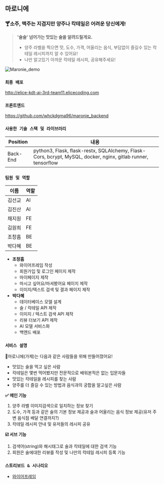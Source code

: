 ## 마로니에
### 🍸소주, 맥주는 지겹지만 양주나 칵테일은 어려운 당신에게! 
>**'술술' 넘어가는 맛있는 술을 알려드릴게요.** <br/>
>- 양주 라벨을 찍으면 맛, 도수, 가격, 어울리는 음식, 부담없이 즐길수 있는 칵테일 레시피까지 알 수 있어요! <br/>
>- 나만 알고있기 아까운 칵테일 레시피, 공유해주세요!  

![Maronie_demo](https://user-images.githubusercontent.com/81983246/161063179-13ce6a53-b155-4b95-9bd9-ac153e45b777.gif)


### `최종 배포`
http://elice-kdt-ai-3rd-team11.elicecoding.com  

### `프론트엔드`
https://github.com/whckdgma96/maronie_backend

### `사용한 기술 스택 및 라이브러리`
| Position | 내용 |
| --- | --- |
| Back-End | python3, Flask, flask-restx, SQLAlchemy, Flask-Cors, bcrypt, MySQL, docker, nginx, gitlab runner, tensorflow |

### `팀원 및 역할`
| 이름 | 역할 |
|----|----|
| 김선교 | AI |
| 김진산 | AI |
| 채지원 | FE |
| 김원희 | FE |
| 조창흠 | BE |
| 박다혜 | BE |

- **조창흠**
  - 와이어프레임 작성
  - 회원가입 및 로그인 페이지 제작
  - 마이페이지 제작
  - 마시고 싶어요/마셔봤어요 페이지 제작
  - 이미지/텍스트 검색 및 결과 페이지 제작
- **박다혜**
  - 데이터베이스 모델 설계
  - 술 / 칵테일 API 제작
  - 이미지 / 텍스트 검색 API 제작
  - 리뷰 더보기 API 제작
  - AI 모델 서비스화
  - 백엔드 배포

### `서비스 설명`
🙋마로니에(가제)는 다음과 같은 사람들을 위해 만들어졌어요!
- 맛있는 술을 먹고 싶은 사람
- 칵테일은 몇번 먹어봤지만 전문적으로 배워본적은 없는 입문자들
- 맛있는 칵테일을 레시피를 찾는 사람
- 양주를 더 즐길 수 있는 방법과 음식과의 궁합을 알고싶은 사람 

**✅ 메인 기능**
  1. 양주 라벨 이미지검색으로 일치하는 정보 찾기
  2. 도수, 가격 등과 같은 술의 기본 정보 제공과 술과 어울리는 음식 정보 제공(유저 주변 음식점 배달 연결까지?) 
  3. 칵테일 레시피 안내 및 유저들의 레시피 공유  

**☑️ 서브 기능**
  1. 검색어(string)와 해시태그로 술과 칵테일에 대한 검색 기능
  2. 회원은 술에대한 리뷰를 작성 및 나만의 칵테일 레시피 등록 기능

### `스토리보드 & 시나리오`

* [와이어프레임](https://whimsical.com/7HyysSNUV96rSXfKjKFNQC)


